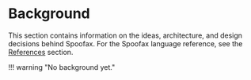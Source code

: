 # Background
This section contains information on the ideas, architecture, and design decisions behind Spoofax. For the Spoofax language reference, see the [References](/references/) section.

!!! warning "No background yet."